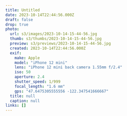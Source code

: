 ```yaml
---
title: Untitled
date: 2023-10-14T22:44:56.000Z
draft: false
drop: true
photo:
  url: s3/images/2023-10-14-15-44-56.jpg
  thumb: s3/thumbs/2023-10-14-15-44-56.jpg
  preview: s3/previews/2023-10-14-15-44-56.jpg
  created: 2023-10-14T22:44:56.000Z
  exif:
    make: Apple
    model: "iPhone 12 mini"
    lens: "iPhone 12 mini back camera 1.55mm f/2.4"
    iso: 50
    aperture: 2.4
    shutter_speed: 1/999
    focal_length: "1.6 mm"
    gps: "47.6475305555556 -122.347541666667"
  title: null
  caption: null
links: []
---
```

